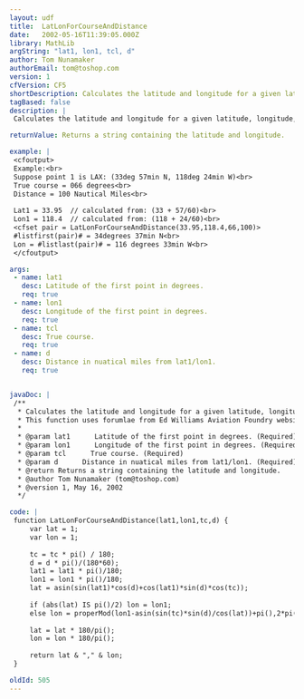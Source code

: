 ```yaml
---
layout: udf
title:  LatLonForCourseAndDistance
date:   2002-05-16T11:39:05.000Z
library: MathLib
argString: "lat1, lon1, tcl, d"
author: Tom Nunamaker
authorEmail: tom@toshop.com
version: 1
cfVersion: CF5
shortDescription: Calculates the latitude and longitude for a given latitude, longitude, true course and distance in nautical miles.
tagBased: false
description: |
 Calculates the latitude and longitude for a given latitude, longitude, true course and distance.  Calculates complete latitude and longitude for a given position, true course and distance in NAUTICAL MILES!

returnValue: Returns a string containing the latitude and longitude.

example: |
 <cfoutput>
 Example:<br>
 Suppose point 1 is LAX: (33deg 57min N, 118deg 24min W)<br>
 True course = 066 degrees<br>
 Distance = 100 Nautical Miles<br>
 
 Lat1 = 33.95  // calculated from: (33 + 57/60)<br>
 Lon1 = 118.4  // calculated from: (118 + 24/60)<br>
 <cfset pair = LatLonForCourseAndDistance(33.95,118.4,66,100)>
 #listfirst(pair)# = 34degrees 37min N<br>
 Lon = #listlast(pair)# = 116 degrees 33min W<br>
 </cfoutput>

args:
 - name: lat1
   desc: Latitude of the first point in degrees.
   req: true
 - name: lon1
   desc: Longitude of the first point in degrees.
   req: true
 - name: tcl
   desc: True course.
   req: true
 - name: d
   desc: Distance in nuatical miles from lat1/lon1.
   req: true


javaDoc: |
 /**
  * Calculates the latitude and longitude for a given latitude, longitude, true course and distance in nautical miles.
  * This function uses forumlae from Ed Williams Aviation Foundry website at http://williams.best.vwh.net/avform.htm.
  * 
  * @param lat1      Latitude of the first point in degrees. (Required)
  * @param lon1      Longitude of the first point in degrees. (Required)
  * @param tcl      True course. (Required)
  * @param d      Distance in nuatical miles from lat1/lon1. (Required)
  * @return Returns a string containing the latitude and longitude. 
  * @author Tom Nunamaker (tom@toshop.com) 
  * @version 1, May 16, 2002 
  */

code: |
 function LatLonForCourseAndDistance(lat1,lon1,tc,d) {
     var lat = 1;
     var lon = 1;
 
     tc = tc * pi() / 180;
     d = d * pi()/(180*60);
     lat1 = lat1 * pi()/180;
     lon1 = lon1 * pi()/180;  
     lat = asin(sin(lat1)*cos(d)+cos(lat1)*sin(d)*cos(tc));
   
     if (abs(lat) IS pi()/2) lon = lon1;
     else lon = properMod(lon1-asin(sin(tc)*sin(d)/cos(lat))+pi(),2*pi()) - pi() ;
 
     lat = lat * 180/pi();
     lon = lon * 180/pi();
     
     return lat & "," & lon;
 }

oldId: 505
---
```


